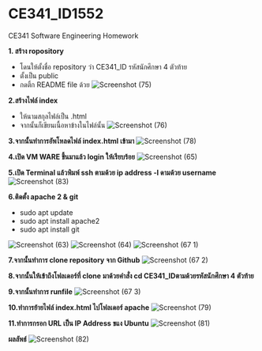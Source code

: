 # CE341_ID1552
CE341 Software Engineering Homework

**1. สร้าง ropository**
 - โดนให้ตั้งชื่อ repository ว่า CE341_ID รหัสนักศึกษา 4 ตัวท้าย 
 - ตั้งเป็น public
 - กดติ้ก README file ด้วย
![Screenshot (75)](https://github.com/Aminopentanedioate/CE341_ID1552/assets/113123840/da9fd8e4-b703-4f07-a77a-030a63ff5eed)


**2.สร้างไฟล์ index** 
 - ให้นามสกุลไฟล์เป็น .html
 - จากนั้นก็เขียนเนื้อหาข้างในไฟล์นั้น
![Screenshot (76)](https://github.com/Aminopentanedioate/CE341_ID1552/assets/113123840/41c23dac-db3b-4e9c-9ae7-21bb2ca0f1b0)


**3.จากนั้นทำการอัพโหลดไฟล์ index.html เข้ามา**
![Screenshot (78)](https://github.com/Aminopentanedioate/CE341_ID1552/assets/113123840/585b300b-86c6-4661-aca3-575a9101f1ba)


**4.เปิด VM WARE ขึ้นมาแล้ว login ให้เรียบร้อย**
![Screenshot (65)](https://github.com/Aminopentanedioate/CE341_ID1552/assets/113123840/59833576-aab9-4316-b508-003c00aaf36f)


**5.เปิด Terminal แล้วพิมพ์ ssh ตามด้วย ip address -l ดามด้วย username**
![Screenshot (83)](https://github.com/Aminopentanedioate/CE341_ID1552/assets/113123840/6bd69a26-6f0a-4dc8-8be6-e0c543668d34)


**6.ติดตั้ง apache 2 & git**
 - sudo apt update
 - sudo apt install apache2
 - sudo apt install git

![Screenshot (63)](https://github.com/Aminopentanedioate/CE341_ID1552/assets/113123840/999bf69b-b6cc-417f-8eb3-9674a1589c89)
![Screenshot (64)](https://github.com/Aminopentanedioate/CE341_ID1552/assets/113123840/af4368c6-52f6-4ea2-bc4e-07f92bfc7ccb)
![Screenshot (67 1)](https://github.com/Aminopentanedioate/CE341_ID1552/assets/113123840/84229d9c-da61-47a5-a873-31cb6284a1a2)

**7.จากนั้นทำการ clone repository จาก Github**
![Screenshot (67 2)](https://github.com/Aminopentanedioate/CE341_ID1552/assets/113123840/3560801f-22e2-465d-8fc3-d27312ebbff3)

**8.จากนั้นให้เข้าถึงโฟลเดอร์ที่ clone มาด้วยคำสั่ง cd CE341_IDตามด้วยรหัสนักศึกษา 4 ตัวท้าย**

**9.จากนั้นทำการ runfile**
![Screenshot (67 3)](https://github.com/Aminopentanedioate/CE341_ID1552/assets/113123840/36e123a6-0449-4f79-ab37-22e36317b43e)

**10.ทำการย้ายไฟล์ index.html ไปโฟลเดอร์ apache**
![Screenshot (79)](https://github.com/Aminopentanedioate/CE341_ID1552/assets/113123840/086f9c32-07af-4fe6-a0ba-94ec12c6d66c)

**11.ทำการกรอก URL เป็น IP Address ขแง Ubuntu**
![Screenshot (81)](https://github.com/Aminopentanedioate/CE341_ID1552/assets/113123840/0f4daa4c-0ca2-4302-97b5-245a1a0a2b87)

**ผลลัพธ์**
![Screenshot (82)](https://github.com/Aminopentanedioate/CE341_ID1552/assets/113123840/939c4dc6-f0a3-4efb-8a4f-1f2e1d3e1ac8)

